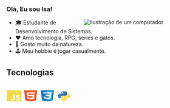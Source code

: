 ### Olá, Eu sou Isa!
<img src="https://raw.githubusercontent.com/MicaelliMedeiros/micaellimedeiros/master/image/computer-illustration.png" alt="ilustração de um computador" min-width="300px" max-width="300px" width="300px" align="right">

- 🎓 Estudante de Desenvolvimento de Sistemas.
- ❤ Amo tecnologia, RPG, series e gatos.
- 🌲 Gosto muito da natureza.
- 🕹️ Meu hobbie é jogar casualmente.




## Tecnologias

<div style="display: inline_block"><br>
  <img align="center" alt="Js" height="30" width="40" src="https://raw.githubusercontent.com/devicons/devicon/master/icons/javascript/javascript-plain.svg"/>
  <img align="center" alt="HTML" height="30" width="40" src="https://raw.githubusercontent.com/devicons/devicon/master/icons/html5/html5-original.svg"/>
  <img align="center" alt="CSS" height="30" width="40" src="https://raw.githubusercontent.com/devicons/devicon/master/icons/css3/css3-original.svg"/>
  <img align="center" alt="Python" height="30" width="40" src="https://raw.githubusercontent.com/devicons/devicon/master/icons/python/python-original.svg"/>
</div>

##
